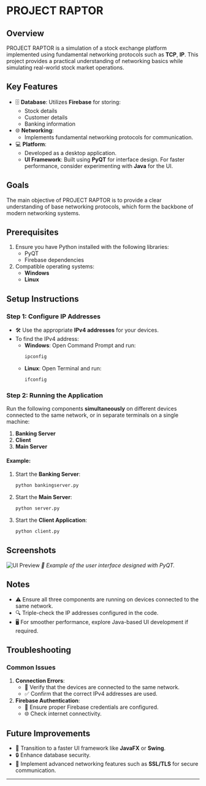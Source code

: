 # PROJECT RAPTOR

## Overview
PROJECT RAPTOR is a simulation of a stock exchange platform implemented using fundamental networking protocols such as **TCP**, **IP**. This project provides a practical understanding of networking basics while simulating real-world stock market operations.

## Key Features
- 🗄️ **Database**: Utilizes **Firebase** for storing:
  - Stock details
  - Customer details
  - Banking information
- 🌐 **Networking**:
  - Implements fundamental networking protocols for communication.
- 💻 **Platform**:
  - Developed as a desktop application.
  - **UI Framework**: Built using **PyQT** for interface design. For faster performance, consider experimenting with **Java** for the UI.

## Goals
The main objective of PROJECT RAPTOR is to provide a clear understanding of base networking protocols, which form the backbone of modern networking systems.

## Prerequisites
1. Ensure you have Python installed with the following libraries:
   - PyQT
   - Firebase dependencies
2. Compatible operating systems:
   - **Windows**
   - **Linux**

## Setup Instructions
### Step 1: Configure IP Addresses
- 🛠️ Use the appropriate **IPv4 addresses** for your devices.
- To find the IPv4 address:
  - **Windows**: Open Command Prompt and run:
    ```bash
    ipconfig
    ```
  - **Linux**: Open Terminal and run:
    ```bash
    ifconfig
    ```

### Step 2: Running the Application
Run the following components **simultaneously** on different devices connected to the same network, or in separate terminals on a single machine:
1. **Banking Server**
2. **Client**
3. **Main Server**

#### Example:
1. Start the **Banking Server**:
   ```bash
   python bankingserver.py
   ```
2. Start the **Main Server**:
   ```bash
   python server.py
   ```
3. Start the **Client Application**:
   ```bash
   python client.py
   ```

## Screenshots
![UI Preview](assets/ui_preview.png)
*📸 Example of the user interface designed with PyQT.*

## Notes
- ⚠️ Ensure all three components are running on devices connected to the same network.
- 🔍 Triple-check the IP addresses configured in the code.
- 🖥️ For smoother performance, explore Java-based UI development if required.

## Troubleshooting
### Common Issues
1. **Connection Errors**:
   - 🔌 Verify that the devices are connected to the same network.
   - ✅ Confirm that the correct IPv4 addresses are used.
2. **Firebase Authentication**:
   - 🔑 Ensure proper Firebase credentials are configured.
   - 🌐 Check internet connectivity.

## Future Improvements
- 🚀 Transition to a faster UI framework like **JavaFX** or **Swing**.
- 🔒 Enhance database security.
- 📡 Implement advanced networking features such as **SSL/TLS** for secure communication.

---

